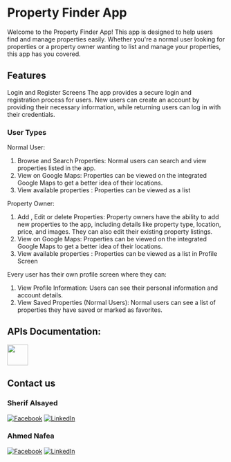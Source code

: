 # Property Finder App
Welcome to the Property Finder App! This app is designed to help users find and manage properties easily. Whether you're a normal user looking for properties or a property owner wanting to list and manage your properties, this app has you covered.

## Features
Login and Register Screens
The app provides a secure login and registration process for users. New users can create an account by providing their necessary information, while returning users can log in with their credentials.

### User Types
Normal User:

1. Browse and Search Properties: Normal users can search and view properties listed in the app.
2. View on Google Maps: Properties can be viewed on the integrated Google Maps to get a better idea of their locations.
3. View available properties : Properties can be viewed  as a list 

Property Owner:
1. Add , Edit or delete Properties: Property owners have the ability to add new properties to the app, including details like property type, location, price, and images. They can also edit their existing property listings.
2. View on Google Maps: Properties can be viewed on the integrated Google Maps to get a better idea of their locations.
3. View available properties : Properties can be viewed  as a list in
Profile Screen

Every user has their own profile screen where they can:

1. View Profile Information: Users can see their personal information and account details.
2. View Saved Properties (Normal Users): Normal users can see a list of properties they have saved or marked as favorites.

## APIs Documentation:
 [<img src="https://www.pngall.com/wp-content/uploads/2016/05/Click-Here-PNG-Images.png" height="48"/>](https://app.swaggerhub.com/apis-docs/ahmednafea/property_finder/1.0.0)

## Contact us
 
### Sherif Alsayed 
[![Facebook](https://img.shields.io/badge/Facebook-%231877F2.svg?logo=Facebook&logoColor=white)](https://www.facebook.com/sherifhasan25/) [![LinkedIn](https://img.shields.io/badge/LinkedIn-%230077B5.svg?logo=linkedin&logoColor=white)](https://www.linkedin.com/in/sherif-alsayed/)

### Ahmed Nafea
[![Facebook](https://img.shields.io/badge/Facebook-%231877F2.svg?logo=Facebook&logoColor=white)](https://facebook.com/ahmednafea1997) [![LinkedIn](https://img.shields.io/badge/LinkedIn-%230077B5.svg?logo=linkedin&logoColor=white)](https://linkedin.com/in/a7mednafe3)

